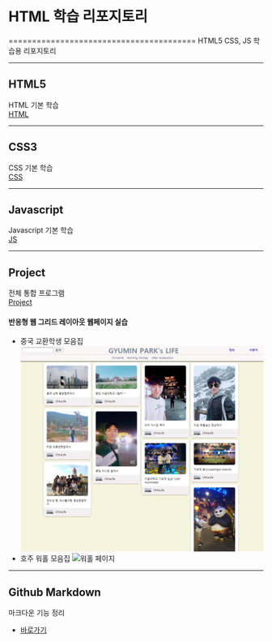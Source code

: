 # HTML 학습 리포지토리
========================================
HTML5 CSS, JS 학습용 리포지토리

---------------------------------
## HTML5 
HTML 기본 학습 <br>
[HTML](https://github.com/guemin96/StudyHtml/tree/main/01_HTML)


----------
## CSS3
CSS 기본 학습 <br>
[CSS](https://github.com/guemin96/StudyHtml/tree/main/02_CSS)


-----------------------------------
## Javascript
Javascript 기본 학습 <br>
[JS](https://github.com/guemin96/StudyHtml/tree/main/03_Javascript)


-----------------------------------


## Project
전체 통합 프로그램 <br>
[Project](https://github.com/guemin96/StudyHtml/tree/main/04_project)

#### 반응형 웹 그리드 레이아웃 웹페이지 실습
- 중국 교환학생 모음집
![결과1](ref_image/중국페이지.JPG "중국 교환학생 모음집")
- 호주 워홀 모음집
![워홀 페이지](https://user-images.githubusercontent.com/77951835/110288729-cdd26980-802b-11eb-8651-26bf7a00bfee.JPG)



-----------------------------------

## Github Markdown
마크다운 기능 정리

- [바로가기](https://github.com/guemin96/Prac-)
